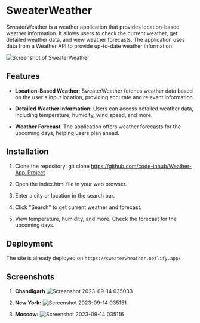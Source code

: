 # SweaterWeather

SweaterWeather is a weather application that provides location-based weather information. It allows users to check the current weather, get detailed weather data, and view weather forecasts. The application uses data from a Weather API to provide up-to-date weather information.

![Screenshot of SweaterWeather](https://github.com/code-inhub/Weather-App-Project/assets/95998892/6758eeeb-1f5f-423e-bff2-dc07e7041105)

## Features

- **Location-Based Weather**: SweaterWeather fetches weather data based on the user's input location, providing accurate and relevant information.

- **Detailed Weather Information**: Users can access detailed weather data, including temperature, humidity, wind speed, and more.

- **Weather Forecast**: The application offers weather forecasts for the upcoming days, helping users plan ahead.

## Installation

1. Clone the repository: git clone https://github.com/code-inhub/Weather-App-Project

2. Open the index.html file in your web browser.
3. Enter a city or location in the search bar.
4. Click "Search" to get current weather and forecast.
5. View temperature, humidity, and more.
Check the forecast for the upcoming days.
## Deployment
The site is already deployed on `https://sweaterwheather.netlify.app/`

## Screenshots

1. **Chandigarh**
![Screenshot 2023-09-14 035033](https://github.com/code-inhub/Weather-App-Project/assets/95998892/6758eeeb-1f5f-423e-bff2-dc07e7041105)

2. **New York:**
![Screenshot 2023-09-14 035151](https://github.com/code-inhub/Weather-App-Project/assets/95998892/b5275cce-a753-4a49-914d-1a23705dfa8f)

3. **Moscow:**
![Screenshot 2023-09-14 035116](https://github.com/code-inhub/Weather-App-Project/assets/95998892/a2e52858-7536-4b65-a51a-a35121f65e74)
